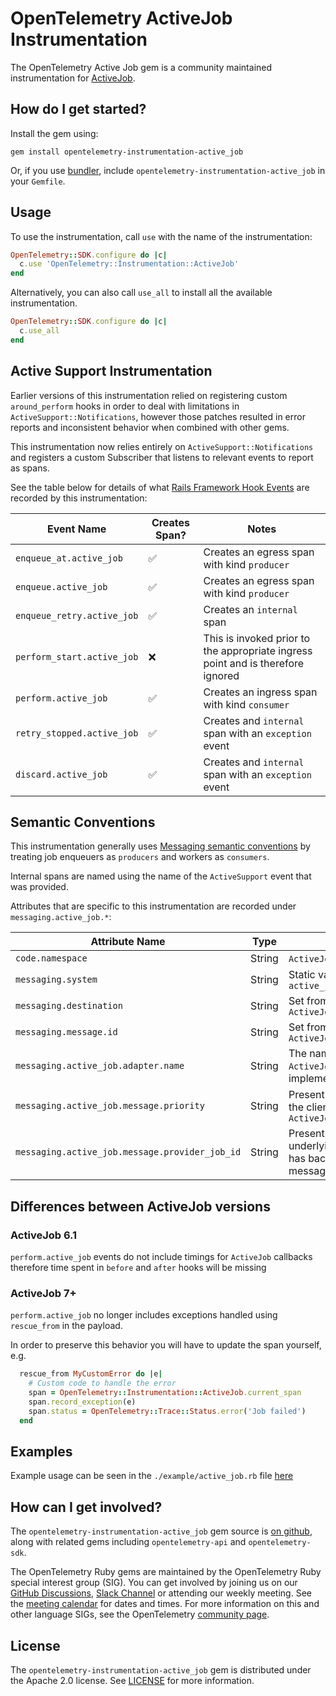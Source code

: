 # OpenTelemetry ActiveJob Instrumentation

The OpenTelemetry Active Job gem is a community maintained instrumentation for [ActiveJob][activejob-home].

## How do I get started?

Install the gem using:

```console
gem install opentelemetry-instrumentation-active_job
```

Or, if you use [bundler][bundler-home], include `opentelemetry-instrumentation-active_job` in your `Gemfile`.

## Usage

To use the instrumentation, call `use` with the name of the instrumentation:

```ruby
OpenTelemetry::SDK.configure do |c|
  c.use 'OpenTelemetry::Instrumentation::ActiveJob'
end
```

Alternatively, you can also call `use_all` to install all the available instrumentation.

```ruby
OpenTelemetry::SDK.configure do |c|
  c.use_all
end
```

## Active Support Instrumentation

Earlier versions of this instrumentation relied on registering custom `around_perform` hooks in order to deal with limitations
in `ActiveSupport::Notifications`, however those patches resulted in error reports and inconsistent behavior when combined with other gems.

This instrumentation now relies entirely on `ActiveSupport::Notifications` and registers a custom Subscriber that listens to relevant events to report as spans.

See the table below for details of what [Rails Framework Hook Events](https://guides.rubyonrails.org/active_support_instrumentation.html#active-job) are recorded by this instrumentation:

| Event Name | Creates Span? | Notes |
| - | - | - |
| `enqueue_at.active_job` | :white_check_mark: | Creates an egress span with kind `producer` |
| `enqueue.active_job` | :white_check_mark: | Creates an egress span with kind `producer` |
| `enqueue_retry.active_job` | :white_check_mark: | Creates an `internal` span |
| `perform_start.active_job` | :x: | This is invoked prior to the appropriate ingress point and is therefore ignored |
| `perform.active_job` | :white_check_mark: | Creates an ingress span with kind `consumer` |
| `retry_stopped.active_job` | :white_check_mark: | Creates and `internal` span with an `exception` event |
| `discard.active_job` | :white_check_mark: | Creates and `internal` span with an `exception` event |

## Semantic Conventions

This instrumentation generally uses [Messaging semantic conventions](https://opentelemetry.io/docs/specs/semconv/messaging/messaging-spans/) by treating job enqueuers as `producers` and workers as `consumers`.

Internal spans are named using the name of the `ActiveSupport` event that was provided.

Attributes that are specific to this instrumentation are recorded under `messaging.active_job.*`:

| Attribute Name | Type | Notes |
| - | - | - |
| `code.namespace` | String | `ActiveJob` class name |
| `messaging.system` | String | Static value set to `active_job` |
| `messaging.destination` | String | Set from `ActiveJob#queue_name` |
| `messaging.message.id` | String | Set from `ActiveJob#job_id` |
| `messaging.active_job.adapter.name` | String | The name of the `ActiveJob` adapter implementation |
| `messaging.active_job.message.priority` | String | Present when set by the client from `ActiveJob#priority` |
| `messaging.active_job.message.provider_job_id` | String | Present if the underlying adapter has backend specific message ids |

## Differences between ActiveJob versions

### ActiveJob 6.1

`perform.active_job` events do not include timings for `ActiveJob` callbacks therefore time spent in `before` and `after` hooks will be missing

### ActiveJob 7+

`perform.active_job` no longer includes exceptions handled using `rescue_from` in the payload.

In order to preserve this behavior you will have to update the span yourself, e.g.

```ruby
  rescue_from MyCustomError do |e|
    # Custom code to handle the error
    span = OpenTelemetry::Instrumentation::ActiveJob.current_span
    span.record_exception(e)
    span.status = OpenTelemetry::Trace::Status.error('Job failed')
  end
```

## Examples

Example usage can be seen in the `./example/active_job.rb` file [here](https://github.com/open-telemetry/opentelemetry-ruby-contrib/blob/main/instrumentation/active_job/example/active_job.rb)

## How can I get involved?

The `opentelemetry-instrumentation-active_job` gem source is [on github][repo-github], along with related gems including `opentelemetry-api` and `opentelemetry-sdk`.

The OpenTelemetry Ruby gems are maintained by the OpenTelemetry Ruby special interest group (SIG). You can get involved by joining us on our [GitHub Discussions][discussions-url], [Slack Channel][slack-channel] or attending our weekly meeting. See the [meeting calendar][community-meetings] for dates and times. For more information on this and other language SIGs, see the OpenTelemetry [community page][ruby-sig].

## License

The `opentelemetry-instrumentation-active_job` gem is distributed under the Apache 2.0 license. See [LICENSE][license-github] for more information.

[activejob-home]: https://guides.rubyonrails.org/active_job_basics.html
[bundler-home]: https://bundler.io
[repo-github]: https://github.com/open-telemetry/opentelemetry-ruby
[license-github]: https://github.com/open-telemetry/opentelemetry-ruby-contrib/blob/main/LICENSE
[ruby-sig]: https://github.com/open-telemetry/community#ruby-sig
[community-meetings]: https://github.com/open-telemetry/community#community-meetings
[slack-channel]: https://cloud-native.slack.com/archives/C01NWKKMKMY
[discussions-url]: https://github.com/open-telemetry/opentelemetry-ruby/discussions

